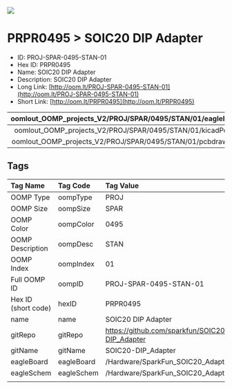 


  
![][im]
# PRPR0495 > SOIC20 DIP Adapter

- ID: PROJ-SPAR-0495-STAN-01
- Hex ID: PRPR0495
- Name: SOIC20 DIP Adapter
- Description: SOIC20 DIP Adapter
- Long Link: [http://oom.lt/PROJ-SPAR-0495-STAN-01](http://oom.lt/PROJ-SPAR-0495-STAN-01)
- Short Link: [http://oom.lt/PRPR0495](http://oom.lt/PRPR0495)
  

|oomlout_OOMP_projects_V2/PROJ/SPAR/0495/STAN/01/eagleImage.png|oomlout_OOMP_projects_V2/PROJ/SPAR/0495/STAN/01/eagleSchemImage.png|oomlout_OOMP_projects_V2/PROJ/SPAR/0495/STAN/01/kicadPcb3dFront.png|oomlout_OOMP_projects_V2/PROJ/SPAR/0495/STAN/01/kicadPcb3dBack.png|
| :---: | :---: | :---: | :---: |
|oomlout_OOMP_projects_V2/PROJ/SPAR/0495/STAN/01/kicadPcb3d.png|oomlout_OOMP_projects_V2/PROJ/SPAR/0495/STAN/01/bomBack.png|oomlout_OOMP_projects_V2/PROJ/SPAR/0495/STAN/01/bomFront.png|oomlout_OOMP_projects_V2/PROJ/SPAR/0495/STAN/01/pcbdraw.svg|
|oomlout_OOMP_projects_V2/PROJ/SPAR/0495/STAN/01/pcbdrawBack.svg||||

## Tags
  

|Tag Name|Tag Code|Tag Value|
| :--- | :--- | :--- |
|OOMP Type|oompType|PROJ|
|OOMP Size|oompSize|SPAR|
|OOMP Color|oompColor|0495|
|OOMP Description|oompDesc|STAN|
|OOMP Index|oompIndex|01|
|Full OOMP ID|oompID|PROJ-SPAR-0495-STAN-01|
|Hex ID (short code)|hexID|PRPR0495|
|name|name|SOIC20 DIP Adapter|
|gitRepo|gitRepo|https://github.com/sparkfun/SOIC20-DIP_Adapter|
|gitName|gitName|SOIC20-DIP_Adapter|
|eagleBoard|eagleBoard|/Hardware/SparkFun_SOIC20_Adapter_v10.brd|
|eagleSchem|eagleSchem|/Hardware/SparkFun_SOIC20_Adapter_v10.sch|
||||



[im]: PROJ/SPAR/0495/STAN/01/kicadPcb3d_450.png
